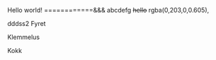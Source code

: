 Hello world!
============&&&
abcdefg
~~hello~~ rgba(0,203,0,0.605),


dddss2
Fyret


Klemmelus

Kokk


